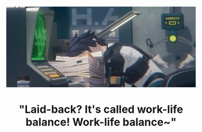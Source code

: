 <p align="center"><img src="https://github.com/anthuoon/anthuoon/blob/main/assets/readme/banner.png?raw=true"></p>
<h1 align="center">"Laid-back? It's called work-life balance! Work-life balance~"</h1>

